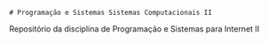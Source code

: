     # Programação e Sistemas Sistemas Computacionais II
Repositório da disciplina de Programação e Sistemas para Internet II
